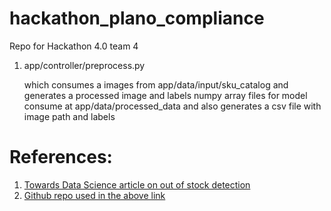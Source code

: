 # hackathon_plano_compliance
Repo for Hackathon 4.0 team 4

1. app/controller/preprocess.py

    which consumes a images from app/data/input/sku_catalog and generates a processed image and labels numpy array files for model consume at app/data/processed_data
    and also generates a csv file with image path and labels


# References:
1. [Towards Data Science article on out of stock detection](https://towardsdatascience.com/training-a-custom-yolov7-in-pytorch-and-running-it-directly-in-the-browser-with-tensorflow-js-96a5ecd7a530)
2. [Github repo used in the above link](https://towardsdatascience.com/training-a-custom-yolov7-in-pytorch-and-running-it-directly-in-the-browser-with-tensorflow-js-96a5ecd7a530)